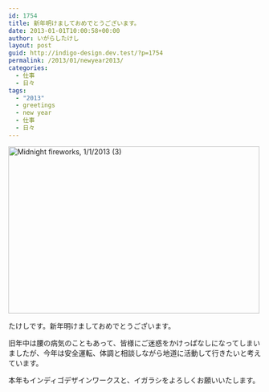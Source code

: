 ```yaml
---
id: 1754
title: 新年明けましておめでとうございます。
date: 2013-01-01T10:00:58+00:00
author: いがらしたけし
layout: post
guid: http://indigo-design.dev.test/?p=1754
permalink: /2013/01/newyear2013/
categories:
  - 仕事
  - 日々
tags:
  - "2013"
  - greetings
  - new year
  - 仕事
  - 日々
---
```

<a href="http://www.flickr.com/photos/adriano_of_adelaide/8329372767/" title="Midnight fireworks, 1/1/2013 (3) by Adriano_of_Adelaide, on Flickr"><img src="http://farm9.staticflickr.com/8502/8329372767_8fec9dc575.jpg" width="500" height="333" alt="Midnight fireworks, 1/1/2013 (3)"></a>

たけしです。新年明けましておめでとうございます。

旧年中は腰の病気のこともあって、皆様にご迷惑をかけっぱなしになってしまいましたが、今年は安全運転、体調と相談しながら地道に活動して行きたいと考えています。

本年もインディゴデザインワークスと、イガラシをよろしくお願いいたします。